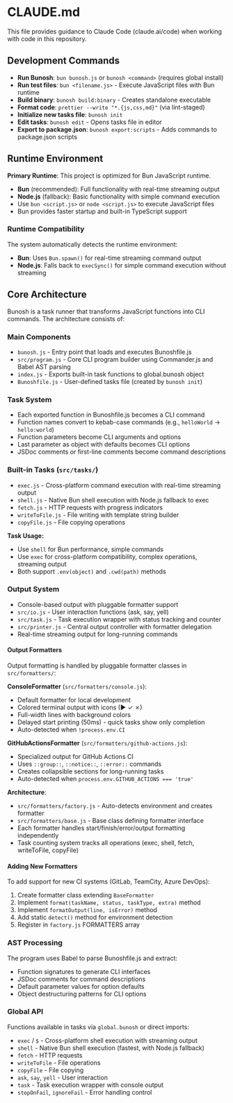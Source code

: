 # CLAUDE.md

This file provides guidance to Claude Code (claude.ai/code) when working with code in this repository.

## Development Commands

- **Run Bunosh**: `bun bunosh.js` or `bunosh <command>` (requires global install)
- **Run test files**: `bun <filename.js>` - Execute JavaScript files with Bun runtime
- **Build binary**: `bunosh build:binary` - Creates standalone executable
- **Format code**: `prettier --write "*.{js,css,md}"` (via lint-staged)
- **Initialize new tasks file**: `bunosh init`
- **Edit tasks**: `bunosh edit` - Opens tasks file in editor
- **Export to package.json**: `bunosh export:scripts` - Adds commands to package.json scripts

## Runtime Environment

**Primary Runtime**: This project is optimized for Bun JavaScript runtime.
- **Bun** (recommended): Full functionality with real-time streaming output
- **Node.js** (fallback): Basic functionality with simple command execution
- Use `bun <script.js>` or `node <script.js>` to execute JavaScript files
- Bun provides faster startup and built-in TypeScript support

### Runtime Compatibility
The system automatically detects the runtime environment:
- **Bun**: Uses `Bun.spawn()` for real-time streaming command output
- **Node.js**: Falls back to `execSync()` for simple command execution without streaming

## Core Architecture

Bunosh is a task runner that transforms JavaScript functions into CLI commands. The architecture consists of:

### Main Components
- `bunosh.js` - Entry point that loads and executes Bunoshfile.js
- `src/program.js` - Core CLI program builder using Commander.js and Babel AST parsing
- `index.js` - Exports built-in task functions to global.bunosh object
- `Bunoshfile.js` - User-defined tasks file (created by `bunosh init`)

### Task System
- Each exported function in Bunoshfile.js becomes a CLI command
- Function names convert to kebab-case commands (e.g., `helloWorld` → `hello:world`)
- Function parameters become CLI arguments and options
- Last parameter as object with defaults becomes CLI options
- JSDoc comments or first-line comments become command descriptions

### Built-in Tasks (`src/tasks/`)
- `exec.js` - Cross-platform command execution with real-time streaming output
- `shell.js` - Native Bun shell execution with Node.js fallback to exec
- `fetch.js` - HTTP requests with progress indicators
- `writeToFile.js` - File writing with template string builder
- `copyFile.js` - File copying operations

**Task Usage:**
- Use `shell` for Bun performance, simple commands
- Use `exec` for cross-platform compatibility, complex operations, streaming output
- Both support `.env(object)` and `.cwd(path)` methods

### Output System
- Console-based output with pluggable formatter support
- `src/io.js` - User interaction functions (ask, say, yell)
- `src/task.js` - Task execution wrapper with status tracking and counter
- `src/printer.js` - Central output controller with formatter delegation
- Real-time streaming output for long-running commands

#### Output Formatters
Output formatting is handled by pluggable formatter classes in `src/formatters/`:

**ConsoleFormatter** (`src/formatters/console.js`):
- Default formatter for local development
- Colored terminal output with icons (▶ ✓ ✗)
- Full-width lines with background colors
- Delayed start printing (50ms) - quick tasks show only completion
- Auto-detected when `!process.env.CI`

**GitHubActionsFormatter** (`src/formatters/github-actions.js`):
- Specialized output for GitHub Actions CI
- Uses `::group::`, `::notice::`, `::error::` commands
- Creates collapsible sections for long-running tasks
- Auto-detected when `process.env.GITHUB_ACTIONS === 'true'`

**Architecture**:
- `src/formatters/factory.js` - Auto-detects environment and creates formatter
- `src/formatters/base.js` - Base class defining formatter interface
- Each formatter handles start/finish/error/output formatting independently
- Task counting system tracks all operations (exec, shell, fetch, writeToFile, copyFile)

#### Adding New Formatters
To add support for new CI systems (GitLab, TeamCity, Azure DevOps):
1. Create formatter class extending `BaseFormatter`
2. Implement `format(taskName, status, taskType, extra)` method
3. Implement `formatOutput(line, isError)` method
4. Add static `detect()` method for environment detection
5. Register in `factory.js` FORMATTERS array

### AST Processing
The program uses Babel to parse Bunoshfile.js and extract:
- Function signatures to generate CLI interfaces
- JSDoc comments for command descriptions
- Default parameter values for option defaults
- Object destructuring patterns for CLI options

### Global API
Functions available in tasks via `global.bunosh` or direct imports:
- `exec` / `$` - Cross-platform shell execution with streaming output
- `shell` - Native Bun shell execution (fastest, with Node.js fallback)
- `fetch` - HTTP requests
- `writeToFile` - File operations
- `copyFile` - File copying
- `ask`, `say`, `yell` - User interaction
- `task` - Task execution wrapper with console output
- `stopOnFail`, `ignoreFail` - Error handling control
